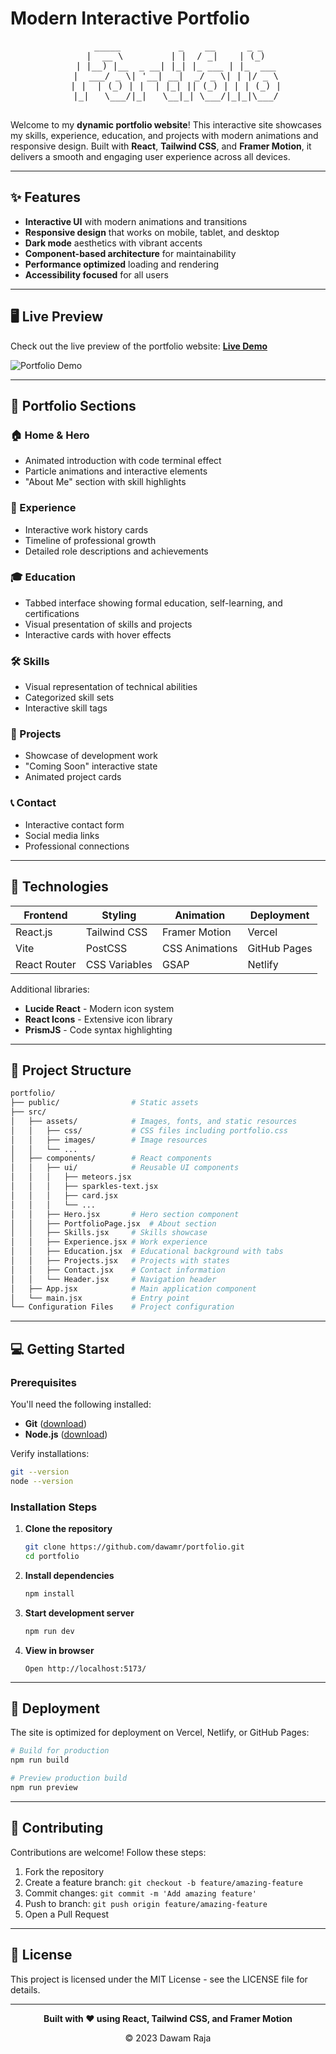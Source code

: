 # Modern Interactive Portfolio

<div align="center">
  <pre>
    _____           _    __      _ _
   |  __ \         | |  / _|    | (_)
   | |__) |__  _ __| |_| |_ ___ | |_  ___
   |  ___/ _ \| '__| __|  _/ _ \| | |/ _ \
   | |  | (_) | |  | |_| || (_) | | | (_) |
   |_|   \___/|_|   \__|_| \___/|_|_|\___/
  </pre>
</div>

Welcome to my **dynamic portfolio website**! This interactive site showcases my skills, experience, education, and projects with modern animations and responsive design. Built with **React**, **Tailwind CSS**, and **Framer Motion**, it delivers a smooth and engaging user experience across all devices.

---

## ✨ Features

- **Interactive UI** with modern animations and transitions
- **Responsive design** that works on mobile, tablet, and desktop
- **Dark mode** aesthetics with vibrant accents
- **Component-based architecture** for maintainability
- **Performance optimized** loading and rendering
- **Accessibility focused** for all users

---

## 🖥️ Live Preview

Check out the live preview of the portfolio website:
[**Live Demo**](https://codervai.vercel.app/)

![Portfolio Demo](https://i.postimg.cc/Dfr5jCQp/Screenshot-2025-01-02-120901.png)

---

## 🧩 Portfolio Sections

### 🏠 Home & Hero

- Animated introduction with code terminal effect
- Particle animations and interactive elements
- "About Me" section with skill highlights

### 💼 Experience

- Interactive work history cards
- Timeline of professional growth
- Detailed role descriptions and achievements

### 🎓 Education

- Tabbed interface showing formal education, self-learning, and certifications
- Visual presentation of skills and projects
- Interactive cards with hover effects

### 🛠️ Skills

- Visual representation of technical abilities
- Categorized skill sets
- Interactive skill tags

### 🚀 Projects

- Showcase of development work
- "Coming Soon" interactive state
- Animated project cards

### 📞 Contact

- Interactive contact form
- Social media links
- Professional connections

---

## 🔧 Technologies

<div align="center">

| Frontend     | Styling       | Animation      | Deployment   |
| ------------ | ------------- | -------------- | ------------ |
| React.js     | Tailwind CSS  | Framer Motion  | Vercel       |
| Vite         | PostCSS       | CSS Animations | GitHub Pages |
| React Router | CSS Variables | GSAP           | Netlify      |

</div>

Additional libraries:

- **Lucide React** - Modern icon system
- **React Icons** - Extensive icon library
- **PrismJS** - Code syntax highlighting

---

## 📂 Project Structure

```bash
portfolio/
├── public/                # Static assets
├── src/
│   ├── assets/            # Images, fonts, and static resources
│   │   ├── css/           # CSS files including portfolio.css
│   │   ├── images/        # Image resources
│   │   └── ...
│   ├── components/        # React components
│   │   ├── ui/            # Reusable UI components
│   │   │   ├── meteors.jsx
│   │   │   ├── sparkles-text.jsx
│   │   │   ├── card.jsx
│   │   │   └── ...
│   │   ├── Hero.jsx       # Hero section component
│   │   ├── PortfolioPage.jsx  # About section
│   │   ├── Skills.jsx     # Skills showcase
│   │   ├── Experience.jsx # Work experience
│   │   ├── Education.jsx  # Educational background with tabs
│   │   ├── Projects.jsx   # Projects with states
│   │   ├── Contact.jsx    # Contact information
│   │   └── Header.jsx     # Navigation header
│   ├── App.jsx            # Main application component
│   └── main.jsx           # Entry point
└── Configuration Files    # Project configuration
```

---

## 💻 Getting Started

### Prerequisites

You'll need the following installed:

- **Git** ([download](https://git-scm.com/downloads))
- **Node.js** ([download](https://nodejs.org/))

Verify installations:

```bash
git --version
node --version
```

### Installation Steps

1. **Clone the repository**

   ```bash
   git clone https://github.com/dawamr/portfolio.git
   cd portfolio
   ```

2. **Install dependencies**

   ```bash
   npm install
   ```

3. **Start development server**

   ```bash
   npm run dev
   ```

4. **View in browser**
   ```
   Open http://localhost:5173/
   ```

---

## 🚀 Deployment

The site is optimized for deployment on Vercel, Netlify, or GitHub Pages:

```bash
# Build for production
npm run build

# Preview production build
npm run preview
```

---

## 🤝 Contributing

Contributions are welcome! Follow these steps:

1. Fork the repository
2. Create a feature branch: `git checkout -b feature/amazing-feature`
3. Commit changes: `git commit -m 'Add amazing feature'`
4. Push to branch: `git push origin feature/amazing-feature`
5. Open a Pull Request

---

## 📝 License

This project is licensed under the MIT License - see the LICENSE file for details.

---

<div align="center">
  <p>
    <strong>Built with ❤️ using React, Tailwind CSS, and Framer Motion</strong>
  </p>
  <p>
    © 2023 Dawam Raja
  </p>
</div>
